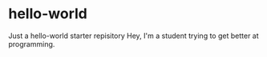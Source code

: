 # hello-world
Just a hello-world starter repisitory 
Hey, I'm a student trying to get better at programming.

